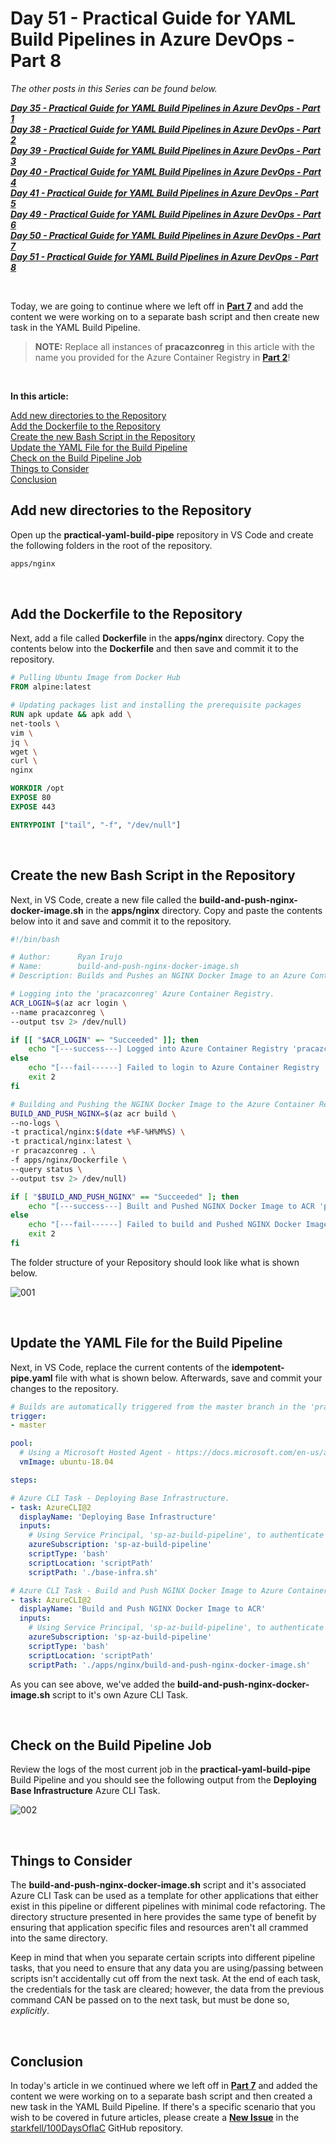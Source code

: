 # Day 51 - Practical Guide for YAML Build Pipelines in Azure DevOps - Part 8

*The other posts in this Series can be found below.*

***[Day 35 - Practical Guide for YAML Build Pipelines in Azure DevOps - Part 1](./day.35.building.a.practical.yaml.pipeline.part.1.md)***</br>
***[Day 38 - Practical Guide for YAML Build Pipelines in Azure DevOps - Part 2](./day.38.building.a.practical.yaml.pipeline.part.2.md)***</br>
***[Day 39 - Practical Guide for YAML Build Pipelines in Azure DevOps - Part 3](./day.39.building.a.practical.yaml.pipeline.part.3.md)***</br>
***[Day 40 - Practical Guide for YAML Build Pipelines in Azure DevOps - Part 4](./day.40.building.a.practical.yaml.pipeline.part.4.md)***</br>
***[Day 41 - Practical Guide for YAML Build Pipelines in Azure DevOps - Part 5](./day.41.building.a.practical.yaml.pipeline.part.5.md)***</br>
***[Day 49 - Practical Guide for YAML Build Pipelines in Azure DevOps - Part 6](./day.49.building.a.practical.yaml.pipeline.part.6.md)***</br>
***[Day 50 - Practical Guide for YAML Build Pipelines in Azure DevOps - Part 7](./day.50.building.a.practical.yaml.pipeline.part.7.md)***</br>
***[Day 51 - Practical Guide for YAML Build Pipelines in Azure DevOps - Part 8](./day.51.building.a.practical.yaml.pipeline.part.8.md)***</br>

</br>

Today, we are going to continue where we left off in **[Part 7](./day.50.building.a.practical.yaml.pipeline.part.7.md)** and add the content we were working on to a separate bash script and then create new task in the YAML Build Pipeline.

> **NOTE:** Replace all instances of **pracazconreg** in this article with the name you provided for the Azure Container Registry in **[Part 2](./day.38.building.a.practical.yaml.pipeline.part.2.md)**!

</br>

**In this article:**

[Add new directories to the Repository](#add-new-directories-to-the-repository)</br>
[Add the Dockerfile to the Repository](#add-the-dockerfile-to-the-repository)</br>
[Create the new Bash Script in the Repository](#create-the-new-bash-script-in-the-repository)</br>
[Update the YAML File for the Build Pipeline](#update-the-yaml-file-for-the-build-pipeline)</br>
[Check on the Build Pipeline Job](#check-on-the-build-pipeline-job)</br>
[Things to Consider](#things-to-consider)</br>
[Conclusion](#conclusion)</br>

## Add new directories to the Repository

Open up the **practical-yaml-build-pipe** repository in VS Code and create the following folders in the root of the repository.

```bash
apps/nginx
```

</br>

## Add the Dockerfile to the Repository

Next, add a file called **Dockerfile** in the **apps/nginx** directory. Copy the contents below into the **Dockerfile** and then save and commit it to the repository.

```dockerfile
# Pulling Ubuntu Image from Docker Hub
FROM alpine:latest

# Updating packages list and installing the prerequisite packages
RUN apk update && apk add \
net-tools \
vim \
jq \
wget \
curl \
nginx

WORKDIR /opt
EXPOSE 80
EXPOSE 443

ENTRYPOINT ["tail", "-f", "/dev/null"]
```

</br>

## Create the new Bash Script in the Repository

Next, in VS Code, create a new file called the **build-and-push-nginx-docker-image.sh** in the **apps/nginx** directory. Copy and paste the contents below into it and save and commit it to the repository.

```bash
#!/bin/bash

# Author:      Ryan Irujo
# Name:        build-and-push-nginx-docker-image.sh
# Description: Builds and Pushes an NGINX Docker Image to an Azure Container Registry from an Azure CLI Task in Azure DevOps.

# Logging into the 'pracazconreg' Azure Container Registry.
ACR_LOGIN=$(az acr login \
--name pracazconreg \
--output tsv 2> /dev/null)

if [[ "$ACR_LOGIN" =~ "Succeeded" ]]; then
    echo "[---success---] Logged into Azure Container Registry 'pracazconreg'. Result: $ACR_LOGIN."
else
    echo "[---fail------] Failed to login to Azure Container Registry 'pracazconreg'. Result: $ACR_LOGIN."
    exit 2
fi

# Building and Pushing the NGINX Docker Image to the Azure Container Registry.
BUILD_AND_PUSH_NGINX=$(az acr build \
--no-logs \
-t practical/nginx:$(date +%F-%H%M%S) \
-t practical/nginx:latest \
-r pracazconreg . \
-f apps/nginx/Dockerfile \
--query status \
--output tsv 2> /dev/null)

if [ "$BUILD_AND_PUSH_NGINX" == "Succeeded" ]; then
    echo "[---success---] Built and Pushed NGINX Docker Image to ACR 'pracazconreg'. Status: $BUILD_AND_PUSH_NGINX."
else
    echo "[---fail------] Failed to build and Pushed NGINX Docker Image to ACR 'pracazconreg'. Status: $BUILD_AND_PUSH_NGINX."
    exit 2
fi

```

The folder structure of your Repository should look like what is shown below.

![001](../images/day51/day.51.building.a.practical.yaml.pipeline.part.8.001.png)

</br>

## Update the YAML File for the Build Pipeline

Next, in VS Code, replace the current contents of the **idempotent-pipe.yaml** file with what is shown below. Afterwards, save and commit your changes to the repository.

```yaml
# Builds are automatically triggered from the master branch in the 'practical-yaml-build-pipe' Repo.
trigger:
- master

pool:
  # Using a Microsoft Hosted Agent - https://docs.microsoft.com/en-us/azure/devops/pipelines/agents/hosted?view=azure-devops
  vmImage: ubuntu-18.04

steps:

# Azure CLI Task - Deploying Base Infrastructure.
- task: AzureCLI@2
  displayName: 'Deploying Base Infrastructure'
  inputs:
    # Using Service Principal, 'sp-az-build-pipeline', to authenticate to the Azure Subscription.
    azureSubscription: 'sp-az-build-pipeline'
    scriptType: 'bash'
    scriptLocation: 'scriptPath'
    scriptPath: './base-infra.sh'

# Azure CLI Task - Build and Push NGINX Docker Image to Azure Container Registry.
- task: AzureCLI@2
  displayName: 'Build and Push NGINX Docker Image to ACR'
  inputs:
    # Using Service Principal, 'sp-az-build-pipeline', to authenticate to the Azure Subscription.
    azureSubscription: 'sp-az-build-pipeline'
    scriptType: 'bash'
    scriptLocation: 'scriptPath'
    scriptPath: './apps/nginx/build-and-push-nginx-docker-image.sh'
```

As you can see above, we've added the **build-and-push-nginx-docker-image.sh** script to it's own Azure CLI Task.

</br>

## Check on the Build Pipeline Job

Review the logs of the most current job in the **practical-yaml-build-pipe** Build Pipeline and you should see the following output from the **Deploying Base Infrastructure** Azure CLI Task.

![002](../images/day51/day.51.building.a.practical.yaml.pipeline.part.8.002.png)

</br>

## Things to Consider

The **build-and-push-nginx-docker-image.sh** script and it's associated Azure CLI Task can be used as a template for other applications that either exist in this pipeline or different pipelines with minimal code refactoring. The directory structure presented in here provides the same type of benefit by ensuring that application specific files and resources aren't all crammed into the same directory.

Keep in mind that when you separate certain scripts into different pipeline tasks, that you need to ensure that any data you are using/passing between scripts isn't accidentally cut off from the next task. At the end of each task, the credentials for the task are cleared; however, the data from the previous command CAN be passed on to the next task, but must be done so, *explicitly*.

<br/>

## Conclusion

In today's article in we continued where we left off in **[Part 7](./day.50.building.a.practical.yaml.pipeline.part.7.md)** and added the content we were working on to a separate bash script and then created a new task in the YAML Build Pipeline. If there's a specific scenario that you wish to be covered in future articles, please create a **[New Issue](https://github.com/starkfell/100DaysOfIaC/issues)** in the [starkfell/100DaysOfIaC](https://github.com/starkfell/100DaysOfIaC/) GitHub repository.
